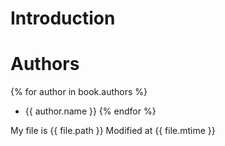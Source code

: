 # Introduction
# Authors


{% for author in book.authors %}
  - {{ author.name }}
{% endfor %}


My file is {{ file.path }}
Modified at {{ file.mtime }}
